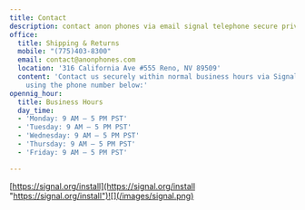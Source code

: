 ```yaml
---
title: Contact
description: contact anon phones via email signal telephone secure private
office:
  title: Shipping & Returns
  mobile: "(775)403-8300"
  email: contact@anonphones.com
  location: '316 California Ave #555 Reno, NV 89509'
  content: 'Contact us securely within normal business hours via Signal Messenger
    using the phone number below:'
opennig_hour:
  title: Business Hours
  day_time:
  - 'Monday: 9 AM – 5 PM PST'
  - 'Tuesday: 9 AM – 5 PM PST'
  - 'Wednesday: 9 AM – 5 PM PST'
  - 'Thursday: 9 AM – 5 PM PST'
  - 'Friday: 9 AM – 5 PM PST'

---
```

[https://signal.org/install](https://signal.org/install "https://signal.org/install")![](/images/signal.png)